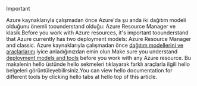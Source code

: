 > [!IMPORTANT]
> <span data-ttu-id="2ac7f-101">Azure kaynaklarıyla çalışmadan önce Azure'da şu anda iki dağıtım modeli olduğunu önemli toounderstand olduğu: Azure Resource Manager ve klasik.</span><span class="sxs-lookup"><span data-stu-id="2ac7f-101">Before you work with Azure resources, it's important toounderstand that Azure currently has two deployment models: Azure Resource Manager and classic.</span></span> <span data-ttu-id="2ac7f-102">Azure kaynaklarıyla çalışmadan önce [dağıtım modellerini ve araçlarlarını](../articles/azure-classic-rm.md) iyice anladığınızdan emin olun.</span><span class="sxs-lookup"><span data-stu-id="2ac7f-102">Make sure you understand [deployment models and tools](../articles/azure-classic-rm.md) before you work with any Azure resource.</span></span> <span data-ttu-id="2ac7f-103">Bu makalenin hello üstünde hello sekmeleri tıklayarak farklı araçlarla ilgili hello belgeleri görüntüleyebilirsiniz.</span><span class="sxs-lookup"><span data-stu-id="2ac7f-103">You can view hello documentation for different tools by clicking hello tabs at hello top of this article.</span></span>
